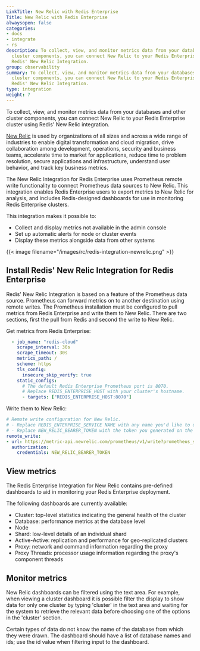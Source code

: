 ```yaml
---
LinkTitle: New Relic with Redis Enterprise
Title: New Relic with Redis Enterprise
alwaysopen: false
categories:
- docs
- integrate
- rs
description: To collect, view, and monitor metrics data from your databases and other
  cluster components, you can connect New Relic to your Redis Enterprise cluster using
  Redis' New Relic Integration.
group: observability
summary: To collect, view, and monitor metrics data from your databases and other
  cluster components, you can connect New Relic to your Redis Enterprise cluster using
  Redis' New Relic Integration.
type: integration
weight: 7
---
```


To collect, view, and monitor metrics data from your databases and other cluster components, you can connect New Relic to 
your Redis Enterprise cluster using Redis' New Relic integration.

[New Relic](https://newrelic.com/?customer-bypass=true) is used by organizations of all sizes and across a wide range of industries to 
enable digital transformation and cloud migration, drive collaboration among development, operations, security and 
business teams, accelerate time to market for applications, reduce time to problem resolution, secure applications and 
infrastructure, understand user behavior, and track key business metrics.

The New Relic Integration for Redis Enterprise uses Prometheus remote write functionality to connect Prometheus data 
sources to New Relic. This integration enables Redis Enterprise users to export metrics to New Relic for analysis, 
and includes Redis-designed dashboards for use in monitoring Redis Enterprise clusters.

This integration makes it possible to:
- Collect and display metrics not available in the admin console
- Set up automatic alerts for node or cluster events
- Display these metrics alongside data from other systems

{{< image filename="/images/rc/redis-integration-newrelic.png" >}}
## Install Redis' New Relic Integration for Redis Enterprise

Redis' New Relic Integration is based on a feature of the Prometheus data source. Prometheus can forward metrics on to 
another destination using remote writes. The Prometheus installation must be configured to pull metrics from Redis 
Enterprise and write them to New Relic. There are two sections, first the pull from Redis and second the write to New Relic.

Get metrics from Redis Enterprise:

```yaml
  - job_name: "redis-cloud"
    scrape_interval: 30s
    scrape_timeout: 30s
    metrics_path: /
    scheme: https
    tls_config:
      insecure_skip_verify: true
    static_configs:
      # The default Redis Enterprise Prometheus port is 8070. 
      # Replace REDIS_ENTERPRISE_HOST with your cluster's hostname.
      - targets: ["REDIS_ENTERPRISE_HOST:8070"]
```

Write them to New Relic:

```yaml
# Remote write configuration for New Relic.
# - Replace REDIS_ENTERPRISE_SERVICE NAME with any name you'd like to use to refer to this data source.
# - Replace NEW_RELIC_BEARER_TOKEN with the token you generated on the New Relic Administration -> API Keys page.
remote_write:
- url: https://metric-api.newrelic.com/prometheus/v1/write?prometheus_server=REDIS_ENTERPRISE_SERVICE_NAME
  authorization:
    credentials: NEW_RELIC_BEARER_TOKEN
```

## View metrics

The Redis Enterprise Integration for New Relic contains pre-defined dashboards to aid in monitoring your Redis Enterprise deployment.

The following dashboards are currently available:

- Cluster: top-level statistics indicating the general health of the cluster
- Database: performance metrics at the database level
- Node
- Shard: low-level details of an individual shard
- Active-Active: replication and performance for geo-replicated clusters
- Proxy: network and command information regarding the proxy
- Proxy Threads: processor usage information regarding the proxy's component threads 

## Monitor metrics

New Relic dashboards can be filtered using the text area. For example, when viewing a cluster dashboard it is possible 
filter the display to show data for only one cluster by typing 'cluster' in the text area and waiting for the system to
retrieve the relevant data before choosing one of the options in the 'cluster' section.

Certain types of data do not know the name of the database from which they were drawn. The dashboard should have a list 
of database names and ids; use the id value when filtering input to the dashboard. 


